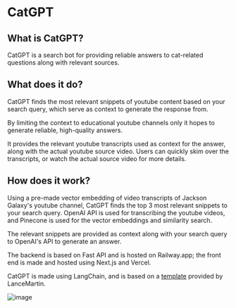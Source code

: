 # CatGPT

## What is CatGPT?
CatGPT is a search bot for providing reliable answers to cat-related questions along with relevant sources.
  
## What does it do?
CatGPT finds the most relevant snippets of youtube content based on your search query, which serve as context to generate the response from.
  
By limiting the context to educational youtube channels only it hopes to generate reliable, high-quality answers.
  
It provides the relevant youtube transcripts used as context for the answer, along with the actual youtube source video. Users can quickly skim over the transcripts, or watch the actual source video for more details.
  
## How does it work?
Using a pre-made vector embedding of video transcripts of Jackson Galaxy's youtube channel, CatGPT finds the top 3 most relevant snippets to your search query. OpenAI API is used for transcribing the youtube videos, and Pinecone is used for the vector embeddings and similarity search.
  
The relevant snippets are provided as context along with your search query to OpenAI's API to generate an answer.
  
The backend is based on Fast API and is hosted on Railway.app; the front end is made and hosted using Next.js and Vercel.
  
CatGPT is made using LangChain, and is based on a [template](https://github.com/rlancemartin/karpathy-gpt/) provided by LanceMartin.
  

![image](https://github.com/rlancemartin/karpathy-gpt/assets/122662504/775af292-e528-4760-9793-c8547dff3bcb)
